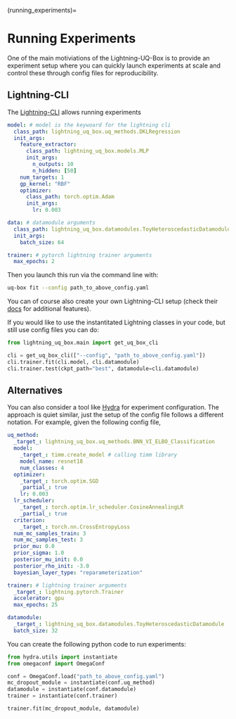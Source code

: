 (running_experiments)=

# Running Experiments

One of the main motiviations of the Lightning-UQ-Box is to provide an experiment setup where you can quickly launch experiments at scale and control these through config files for reproducibility.

## Lightning-CLI

The [Lightning-CLI](https://lightning.ai/docs/pytorch/stable/cli/lightning_cli.html#lightning-cli) allows running experiments

```yaml
model: # model is the keywoard for the lightning cli
  class_path: lightning_uq_box.uq_methods.DKLRegression
  init_args:
    feature_extractor:
      class_path: lightning_uq_box.models.MLP
      init_args:
        n_outputs: 10
        n_hidden: [50]
    num_targets: 1
    gp_kernel: "RBF"
    optimizer:
      class_path: torch.optim.Adam
      init_args:
        lr: 0.003

data: # datamodule arguments
  class_path: lightning_uq_box.datamodules.ToyHeteroscedasticDatamodule
  init_args:
    batch_size: 64

trainer: # pytorch lightning trainer arguments
  max_epochs: 2
```

Then you launch this run via the command line with:

```bash
uq-box fit --config path_to_above_config.yaml
```

You can of course also create your own Lightning-CLI setup (check their [docs](https://lightning.ai/docs/pytorch/stable/cli/lightning_cli.html) for additional features).

If you would like to use the instantitated Lightning classes in your code, but still use config files you can do:

```python
from lightning_uq_box.main import get_uq_box_cli

cli = get_uq_box_cli(["--config", "path_to_above_config.yaml"])
cli.trainer.fit(cli.model, cli.datamodule)
cli.trainer.test(ckpt_path="best", datamodule=cli.datamodule)
```

## Alternatives

You can also consider a tool like [Hydra](https://hydra.cc/docs/intro/) for experiment configuration. The approach is quiet similar, just
the setup of the config file follows a different notation. For example, given the following config file,

```yaml
uq_method:
  _target_: lightning_uq_box.uq_methods.BNN_VI_ELBO_Classification
  model:
    _target_: timm.create_model # calling timm library
    model_name: resnet18
    num_classes: 4
  optimizer:
    _target_: torch.optim.SGD
    _partial_: true
    lr: 0.003
  lr_scheduler:
    _target_: torch.optim.lr_scheduler.CosineAnnealingLR
    _partial_: true
  criterion:
    _target_: torch.nn.CrossEntropyLoss
  num_mc_samples_train: 3
  num_mc_samples_test: 3
  prior_mu: 0.0
  prior_sigma: 1.0
  posterior_mu_init: 0.0
  posterior_rho_init: -3.0
  bayesian_layer_type: "reparameterization"

trainer: # lightning trainer arguments
  _target_: lightning.pytorch.Trainer
  accelerator: gpu
  max_epochs: 25

datamodule:
  _target_: lightning_uq_box.datamodules.ToyHeteroscedasticDatamodule
  batch_size: 32
```

You can create the following python code to run experiments:

```python
from hydra.utils import instantiate
from omegaconf import OmegaConf

conf = OmegaConf.load("path_to_above_config.yaml")
mc_dropout_module = instantiate(conf.uq_method)
datamodule = instantiate(conf.datamodule)
trainer = instantiate(conf.trainer)

trainer.fit(mc_dropout_module, datamodule)
```